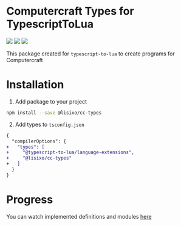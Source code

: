 # Computercraft Types for TypescriptToLua

![](https://img.shields.io/badge/License-MIT-orange?style=for-the-badge) ![](https://img.shields.io/github/package-json/v/Lisixo/cc-types?style=for-the-badge) ![](https://img.shields.io/badge/Written%20with-Typescript-blue?style=for-the-badge)

This package created for `typescript-to-lua` to create programs for Computercraft

# Installation
1. Add package to your project
```bash
npm install --save @lisixo/cc-types
```
2. Add types to `tsconfig.json`
```diff
{
  "compilerOptions": {
+   "types": [
+     "@typescript-to-lua/language-extensions",
+     "@lisixo/cc-types"
+   ]
  }
}
```

# Progress
You can watch implemented definitions and modules [here](PROGRESS.md)